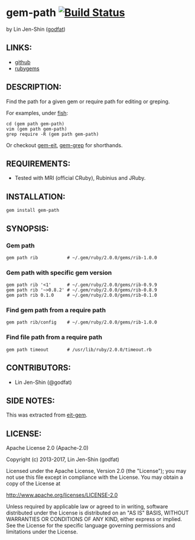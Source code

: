 # gem-path [![Build Status](https://secure.travis-ci.org/godfat/gem-path.png?branch=master)](http://travis-ci.org/godfat/gem-path)

by Lin Jen-Shin ([godfat](http://godfat.org))

## LINKS:

* [github](https://github.com/godfat/gem-path)
* [rubygems](https://rubygems.org/gems/gem-path)

## DESCRIPTION:

Find the path for a given gem or require path for editing or greping.

For examples, under [fish](http://fishshell.com/):

    cd (gem path gem-path)
    vim (gem path gem-path)
    grep require -R (gem path gem-path)

Or checkout [gem-eit][], [gem-grep][] for shorthands.

[gem-eit]: https://github.com/godfat/gem-eit
[gem-grep]: https://github.com/godfat/gem-grep

## REQUIREMENTS:

* Tested with MRI (official CRuby), Rubinius and JRuby.

## INSTALLATION:

    gem install gem-path

## SYNOPSIS:

### Gem path

    gem path rib           # ~/.gem/ruby/2.0.0/gems/rib-1.0.0

### Gem path with specific gem version

    gem path rib '<1'      # ~/.gem/ruby/2.0.0/gems/rib-0.9.9
    gem path rib '~>0.8.2' # ~/.gem/ruby/2.0.0/gems/rib-0.8.9
    gem path rib 0.1.0     # ~/.gem/ruby/2.0.0/gems/rib-0.1.0

### Find gem path from a require path

    gem path rib/config    # ~/.gem/ruby/2.0.0/gems/rib-1.0.0

### Find file path from a require path

    gem path timeout       # /usr/lib/ruby/2.0.0/timeout.rb

## CONTRIBUTORS:

* Lin Jen-Shin (@godfat)

## SIDE NOTES:

This was extracted from [eit-gem][].

[eit-gem]: https://github.com/godfat/dev-tool/blob/eaafad940ee3c274cccddf831e04216969223146/bin/eit-gem

## LICENSE:

Apache License 2.0 (Apache-2.0)

Copyright (c) 2013-2017, Lin Jen-Shin (godfat)

Licensed under the Apache License, Version 2.0 (the "License");
you may not use this file except in compliance with the License.
You may obtain a copy of the License at

<http://www.apache.org/licenses/LICENSE-2.0>

Unless required by applicable law or agreed to in writing, software
distributed under the License is distributed on an "AS IS" BASIS,
WITHOUT WARRANTIES OR CONDITIONS OF ANY KIND, either express or implied.
See the License for the specific language governing permissions and
limitations under the License.
